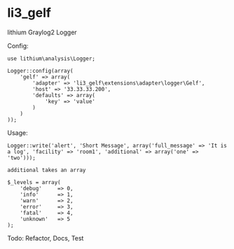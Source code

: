 # li3_gelf
lithium Graylog2 Logger

Config:

```
use lithium\analysis\Logger;

Logger::config(array(
    'gelf' => array(
    	'adapter' => 'li3_gelf\extensions\adapter\logger\Gelf',     	
    	'host' => '33.33.33.200',   
    	'defaults' => array(
    		'key' => 'value'    		
    	)
    )
));
```

Usage:
```
Logger::write('alert', 'Short Message', array('full_message' => 'It is a log', 'facility' => 'room1', 'additional' => array('one' => 'two'))); 

additional takes an array

$_levels = array(
	'debug' 	=> 0,
	'info'  	=> 1,
	'warn'  	=> 2,
	'error' 	=> 3,
	'fatal' 	=> 4,
	'unknown' 	=> 5
);
```

Todo: Refactor, Docs, Test

